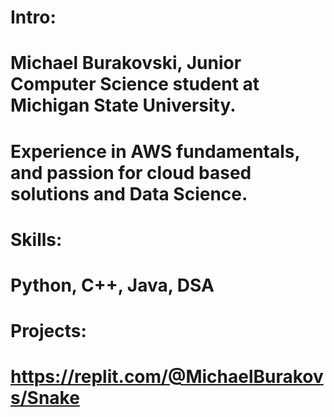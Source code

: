 #  Intro: 
#  Michael Burakovski, Junior Computer Science student at Michigan State University.
#  Experience in AWS fundamentals, and passion for cloud based solutions and Data Science.
#  Skills:
#  Python, C++, Java, DSA
#  Projects:
#  https://replit.com/@MichaelBurakovs/Snake
